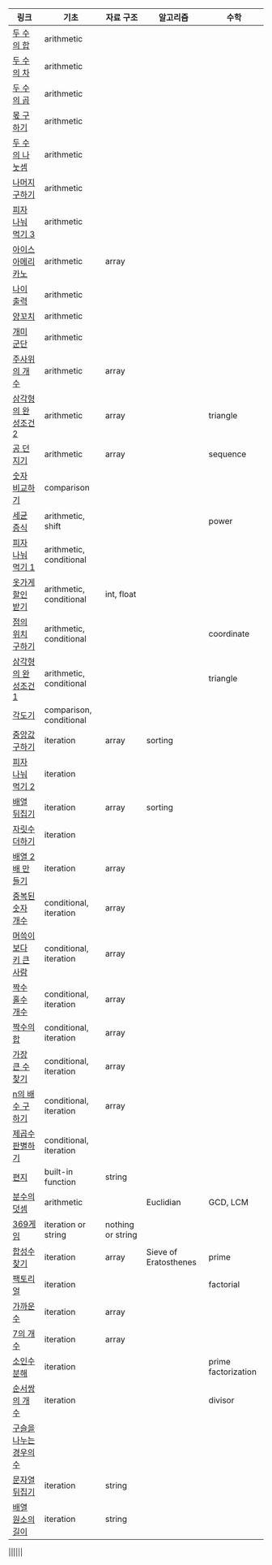 |링크|기초|자료 구조|알고리즘|수학|
|----|---------|--------|------------|-------------------|
|[두 수의 합](https://school.programmers.co.kr/learn/courses/30/lessons/120802)|arithmetic||||
|[두 수의 차](https://school.programmers.co.kr/learn/courses/30/lessons/120803)|arithmetic||||
|[두 수의 곱](https://school.programmers.co.kr/learn/courses/30/lessons/120804)|arithmetic||||
|[몫 구하기](https://school.programmers.co.kr/learn/courses/30/lessons/120805)|arithmetic||||
|[두 수의 나눗셈](https://school.programmers.co.kr/learn/courses/30/lessons/120806)|arithmetic||||
|[나머지 구하기](https://school.programmers.co.kr/learn/courses/30/lessons/120810)|arithmetic||||
|[피자 나눠 먹기 3](https://school.programmers.co.kr/learn/courses/30/lessons/120816)|arithmetic||||
|[아이스 아메리카노](https://school.programmers.co.kr/learn/courses/30/lessons/120819)|arithmetic|array|||
|[나이 출력](https://school.programmers.co.kr/learn/courses/30/lessons/120820)|arithmetic||||
|[양꼬치](https://school.programmers.co.kr/learn/courses/30/lessons/120830)|arithmetic||||
|[개미 군단](https://school.programmers.co.kr/learn/courses/30/lessons/120837)|arithmetic||||
|[주사위의 개수](https://school.programmers.co.kr/learn/courses/30/lessons/120845)|arithmetic|array|||
|[삼각형의 완성조건 2](https://school.programmers.co.kr/learn/courses/30/lessons/120868)|arithmetic|array||triangle|
|[공 던지기](https://school.programmers.co.kr/learn/courses/30/lessons/120843)|arithmetic|array||sequence|
|[숫자 비교하기](https://school.programmers.co.kr/learn/courses/30/lessons/120807)|comparison||||
|[세균 증식](https://school.programmers.co.kr/learn/courses/30/lessons/120910)|arithmetic, shift|||power|
|[피자 나눠 먹기 1](https://school.programmers.co.kr/learn/courses/30/lessons/120814)|arithmetic, conditional||||
|[옷가게 할인 받기](https://school.programmers.co.kr/learn/courses/30/lessons/120818)|arithmetic, conditional|int, float|||
|[점의 위치 구하기](https://school.programmers.co.kr/learn/courses/30/lessons/120841)|arithmetic, conditional|||coordinate|
|[삼각형의 완성조건 1](https://school.programmers.co.kr/learn/courses/30/lessons/120889)|arithmetic, conditional|||triangle|
|[각도기](https://school.programmers.co.kr/learn/courses/30/lessons/120829)|comparison, conditional||||
|[중앙값 구하기](https://school.programmers.co.kr/learn/courses/30/lessons/120811)|iteration|array|sorting||
|[피자 나눠 먹기 2](https://school.programmers.co.kr/learn/courses/30/lessons/120815)|iteration||||
|[배열 뒤집기](https://school.programmers.co.kr/learn/courses/30/lessons/120821)|iteration|array|sorting||
|[자릿수 더하기](https://school.programmers.co.kr/learn/courses/30/lessons/120906)|iteration||||
|[배열 2배 만들기](https://school.programmers.co.kr/learn/courses/30/lessons/120809)|iteration|array|||
|[중복된 숫자 개수](https://school.programmers.co.kr/learn/courses/30/lessons/120583)|conditional, iteration|array|||
|[머쓱이보다 키 큰 사람](https://school.programmers.co.kr/learn/courses/30/lessons/120585)|conditional, iteration|array|||
|[짝수 홀수 개수](https://school.programmers.co.kr/learn/courses/30/lessons/120824)|conditional, iteration|array|||
|[짝수의 합](https://school.programmers.co.kr/learn/courses/30/lessons/120831)|conditional, iteration|array|||
|[가장 큰 수 찾기](https://school.programmers.co.kr/learn/courses/30/lessons/120899)|conditional, iteration|array|||
|[n의 배수 구하기](https://school.programmers.co.kr/learn/courses/30/lessons/120905)|conditional, iteration|array|||
|[제곱수 판별하기](https://school.programmers.co.kr/learn/courses/30/lessons/120909)|conditional, iteration||||
|[편지](https://school.programmers.co.kr/learn/courses/30/lessons/120898)|built-in function|string|||
|[분수의 덧셈](https://school.programmers.co.kr/learn/courses/30/lessons/120808)|arithmetic||Euclidian|GCD, LCM|
|[369게임](https://school.programmers.co.kr/learn/courses/30/lessons/120891)|iteration or string|nothing or string|||
|[합성수 찾기](https://school.programmers.co.kr/learn/courses/30/lessons/120846)|iteration|array|Sieve of Eratosthenes|prime|
|[팩토리얼](https://school.programmers.co.kr/learn/courses/30/lessons/120848)|iteration|||factorial|
|[가까운 수](https://school.programmers.co.kr/learn/courses/30/lessons/120890)|iteration|array|||
|[7의 개수](https://school.programmers.co.kr/learn/courses/30/lessons/120912)|iteration|array|||
|[소인수분해](https://school.programmers.co.kr/learn/courses/30/lessons/120852)|iteration|||prime factorization|
|[순서쌍의 개수](https://school.programmers.co.kr/learn/courses/30/lessons/120836)|iteration|||divisor|
|[구슬을 나누는 경우의 수](https://school.programmers.co.kr/learn/courses/30/lessons/120840)|||||
|[문자열 뒤집기](https://school.programmers.co.kr/learn/courses/30/lessons/120822)|iteration|string|||
|[배열 원소의 길이](https://school.programmers.co.kr/learn/courses/30/lessons/120854)|iteration|string|||

||||||
